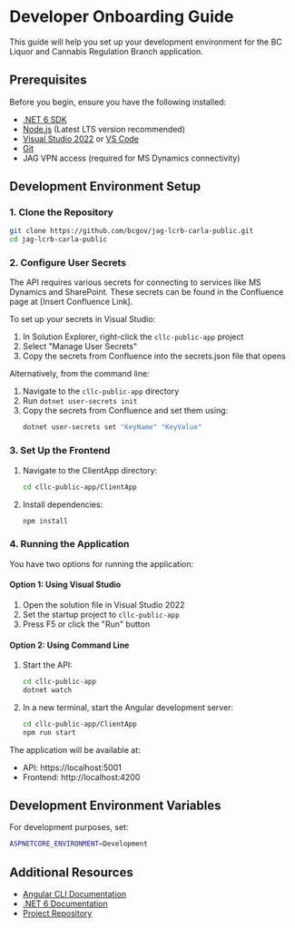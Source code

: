 # Developer Onboarding Guide

This guide will help you set up your development environment for the BC Liquor and Cannabis Regulation Branch application.

## Prerequisites

Before you begin, ensure you have the following installed:

- [.NET 6 SDK](https://dotnet.microsoft.com/download/dotnet/6.0)
- [Node.js](https://nodejs.org/) (Latest LTS version recommended)
- [Visual Studio 2022](https://visualstudio.microsoft.com/vs/) or [VS Code](https://code.visualstudio.com/)
- [Git](https://git-scm.com/)
- JAG VPN access (required for MS Dynamics connectivity)

## Development Environment Setup

### 1. Clone the Repository

```bash
git clone https://github.com/bcgov/jag-lcrb-carla-public.git
cd jag-lcrb-carla-public
```

### 2. Configure User Secrets

The API requires various secrets for connecting to services like MS Dynamics and SharePoint. These secrets can be found in the Confluence page at [Insert Confluence Link].

To set up your secrets in Visual Studio:
1. In Solution Explorer, right-click the `cllc-public-app` project
2. Select "Manage User Secrets"
3. Copy the secrets from Confluence into the secrets.json file that opens

Alternatively, from the command line:
1. Navigate to the `cllc-public-app` directory
2. Run `dotnet user-secrets init`
3. Copy the secrets from Confluence and set them using:
   ```bash
   dotnet user-secrets set "KeyName" "KeyValue"
   ```

### 3. Set Up the Frontend

1. Navigate to the ClientApp directory:
   ```bash
   cd cllc-public-app/ClientApp
   ```

2. Install dependencies:
   ```bash
   npm install
   ```

### 4. Running the Application

You have two options for running the application:

#### Option 1: Using Visual Studio

1. Open the solution file in Visual Studio 2022
2. Set the startup project to `cllc-public-app`
3. Press F5 or click the "Run" button

#### Option 2: Using Command Line

1. Start the API:
   ```bash
   cd cllc-public-app
   dotnet watch
   ```

2. In a new terminal, start the Angular development server:
   ```bash
   cd cllc-public-app/ClientApp
   npm run start
   ```

The application will be available at:
- API: https://localhost:5001
- Frontend: http://localhost:4200

## Development Environment Variables

For development purposes, set:
```bash
ASPNETCORE_ENVIRONMENT=Development
```

## Additional Resources

- [Angular CLI Documentation](https://angular.io/cli)
- [.NET 6 Documentation](https://docs.microsoft.com/en-us/aspnet/core/?view=aspnetcore-6.0)
- [Project Repository](https://github.com/bcgov/jag-lcrb-carla-public)